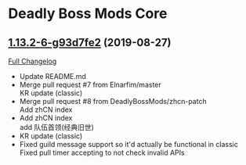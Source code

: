 # Deadly Boss Mods Core

## [1.13.2-6-g93d7fe2](https://github.com/DeadlyBossMods/DBM-Classic/tree/93d7fe2a054caaa4ab52f6b378b13b79ee62d764) (2019-08-27)
[Full Changelog](https://github.com/DeadlyBossMods/DBM-Classic/compare/1.13.2...93d7fe2a054caaa4ab52f6b378b13b79ee62d764)

- Update README.md  
- Merge pull request #7 from Elnarfim/master  
    KR update (classic)  
- Merge pull request #8 from DeadlyBossMods/zhcn-patch  
    Add zhCN index  
- Add zhCN index  
    add 队伍首领(经典旧世)  
- KR update (classic)  
- Fixed guild message support so it'd actually be functional in classic  
    Fixed pull timer accepting to not check invalid APIs  
